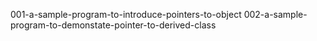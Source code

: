 001-a-sample-program-to-introduce-pointers-to-object
002-a-sample-program-to-demonstate-pointer-to-derived-class
